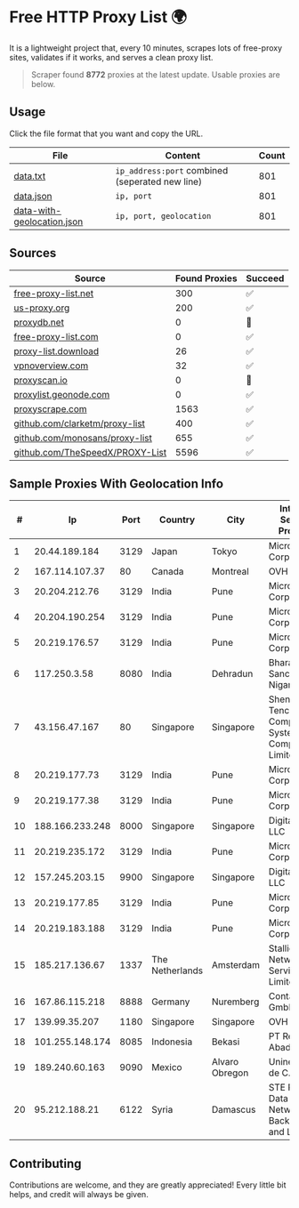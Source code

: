 
# Free HTTP Proxy List 🌍

It is a lightweight project that, every 10 minutes, scrapes lots of free-proxy sites, validates if it works, and serves a clean proxy list.


> Scraper found **8772** proxies at the latest update. Usable proxies are below.

## Usage

Click the file format that you want and copy the URL.


|File|Content|Count|
|----|-------|-----|
|[data.txt](https://raw.githubusercontent.com/themiralay/Proxy-List-World/master/data.txt)|`ip_address:port` combined (seperated new line)|801|
|[data.json](https://raw.githubusercontent.com/themiralay/Proxy-List-World/master/data.json)|`ip, port`|801|
|[data-with-geolocation.json](https://raw.githubusercontent.com/themiralay/Proxy-List-World/master/data-with-geolocation.json)|`ip, port, geolocation`|801|

## Sources

|Source|Found Proxies|Succeed|
|------|-------------|-------|
|[free-proxy-list.net](https://free-proxy-list.net)|300|✅|
|[us-proxy.org](https://www.us-proxy.org)|200|✅|
|[proxydb.net](http://proxydb.net)|0|🚫|
|[free-proxy-list.com](https://free-proxy-list.com/?page=&port=&type%5B%5D=http&type%5B%5D=https&up_time=0&search=Search)|0|✅|
|[proxy-list.download](https://www.proxy-list.download/HTTP)|26|✅|
|[vpnoverview.com](https://vpnoverview.com/privacy/anonymous-browsing/free-proxy-servers)|32|✅|
|[proxyscan.io](https://www.proxyscan.io)|0|🚫|
|[proxylist.geonode.com](https://proxylist.geonode.com/api/proxy-list?limit=300&page=1&sort_by=lastChecked&sort_type=desc&protocols=http,https)|0|✅|
|[proxyscrape.com](https://api.proxyscrape.com/v2/?request=displayproxies&protocol=http&timeout=10000&country=all&ssl=all&anonymity=all)|1563|✅|
|[github.com/clarketm/proxy-list](https://raw.githubusercontent.com/clarketm/proxy-list/master/proxy-list-raw.txt)|400|✅|
|[github.com/monosans/proxy-list](https://raw.githubusercontent.com/monosans/proxy-list/main/proxies/http.txt)|655|✅|
|[github.com/TheSpeedX/PROXY-List](https://raw.githubusercontent.com/TheSpeedX/PROXY-List/master/http.txt)|5596|✅|


## Sample Proxies With Geolocation Info

|#|Ip|Port|Country|City|Internet Service Provider|
|-|--|----|-------|----|-------------------------|
|1|20.44.189.184|3129|Japan|Tokyo|Microsoft Corporation|
|2|167.114.107.37|80|Canada|Montreal|OVH SAS|
|3|20.204.212.76|3129|India|Pune|Microsoft Corporation|
|4|20.204.190.254|3129|India|Pune|Microsoft Corporation|
|5|20.219.176.57|3129|India|Pune|Microsoft Corporation|
|6|117.250.3.58|8080|India|Dehradun|Bharat Sanchar Nigam Ltd|
|7|43.156.47.167|80|Singapore|Singapore|Shenzhen Tencent Computer Systems Company Limited|
|8|20.219.177.73|3129|India|Pune|Microsoft Corporation|
|9|20.219.177.38|3129|India|Pune|Microsoft Corporation|
|10|188.166.233.248|8000|Singapore|Singapore|DigitalOcean, LLC|
|11|20.219.235.172|3129|India|Pune|Microsoft Corporation|
|12|157.245.203.15|9900|Singapore|Singapore|DigitalOcean, LLC|
|13|20.219.177.85|3129|India|Pune|Microsoft Corporation|
|14|20.219.183.188|3129|India|Pune|Microsoft Corporation|
|15|185.217.136.67|1337|The Netherlands|Amsterdam|Stallion Network Services Limited|
|16|167.86.115.218|8888|Germany|Nuremberg|Contabo GmbH|
|17|139.99.35.207|1180|Singapore|Singapore|OVH SAS|
|18|101.255.148.174|8085|Indonesia|Bekasi|PT Remala Abadi|
|19|189.240.60.163|9090|Mexico|Alvaro Obregon|Uninet S.A. de C.V.|
|20|95.212.188.21|6122|Syria|Damascus|STE Public Data Network Backbone and LIR|



## Contributing

Contributions are welcome, and they are greatly appreciated! Every
little bit helps, and credit will always be given.

